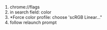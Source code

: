 1. chrome://flags
2. in search field: color
3. *Force color profile: choose 'scRGB Linear..."
4. follow relaunch prompt
